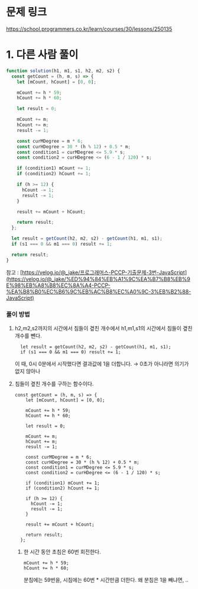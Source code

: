 # 문제 링크
https://school.programmers.co.kr/learn/courses/30/lessons/250135

# 1. 다른 사람 풀이

```jsx
function solution(h1, m1, s1, h2, m2, s2) {
  const getCount = (h, m, s) => {
    let [mCount, hCount] = [0, 0];

    mCount += h * 59;
    hCount += h * 60;

    let result = 0;

    mCount += m;
    hCount += m;
    result -= 1;

    const curMDegree = m * 6;
    const curHDegree = 30 * (h % 12) + 0.5 * m;
    const condition1 = curMDegree <= 5.9 * s;
    const condition2 = curHDegree <= (6 - 1 / 120) * s;

    if (condition1) mCount += 1;
    if (condition2) hCount += 1;

    if (h >= 12) {
      hCount -= 1;
      result -= 1;
    }

    result += mCount + hCount;

    return result;
  };

  let result = getCount(h2, m2, s2) - getCount(h1, m1, s1);
  if (s1 === 0 && m1 === 0) result += 1;

  return result;
}
```

참고 : [https://velog.io/@_jake/프로그래머스-PCCP-기출문제-3번-JavaScript](https://velog.io/@_jake/%ED%94%84%EB%A1%9C%EA%B7%B8%EB%9E%98%EB%A8%B8%EC%8A%A4-PCCP-%EA%B8%B0%EC%B6%9C%EB%AC%B8%EC%A0%9C-3%EB%B2%88-JavaScript)

### 풀이 방법

1. h2,m2,s2까지의 시간에서 침들이 곂친 개수에서 h1,m1,s1의 시간에서 침들이 곂친 개수를 뺀다. 
    
    ```tsx
      let result = getCount(h2, m2, s2) - getCount(h1, m1, s1);
      if (s1 === 0 && m1 === 0) result += 1;
    ```
    
    이 때, 0시 0분에서 시작했다면 결과값에 1을 더합니다. → 0초가 아니라면 의기가 없지 않아나
    
2. 침들이 곂친 개수를 구하는 함수이다.
    
    ```tsx
    const getCount = (h, m, s) => {
        let [mCount, hCount] = [0, 0];
    
        mCount += h * 59;
        hCount += h * 60;
    
        let result = 0;
    
        mCount += m;
        hCount += m;
        result -= 1;
    
        const curMDegree = m * 6;
        const curHDegree = 30 * (h % 12) + 0.5 * m;
        const condition1 = curMDegree <= 5.9 * s;
        const condition2 = curHDegree <= (6 - 1 / 120) * s;
    
        if (condition1) mCount += 1;
        if (condition2) hCount += 1;
    
        if (h >= 12) {
          hCount -= 1;
          result -= 1;
        }
    
        result += mCount + hCount;
    
        return result;
      };
    ```
    
    1. 한 시간 동안 초침은 60번 회전한다.
        
        ```tsx
        mCount += h * 59;
        hCount += h * 60;
        ```
        
        분침에는 59번을, 시침에는 60번 * 시간만큼 더한다. 왜 분침은 1을 빼냐면, ..